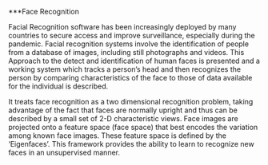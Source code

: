 ***Face Recognition

Facial Recognition software has been increasingly deployed by many countries to secure access and improve surveillance, especially during the pandemic. Facial recognition systems involve the identification of people from a database of images, including still photographs and videos. 
This Approach to the detect and identification of human faces is presented and a working system which tracks a person’s head and then recognizes the person by comparing characteristics of the face to those of data available for the individual is described.  

It treats face recognition as a two dimensional recognition problem, taking advantage of the fact that faces are normally upright and thus can be described by a small set of 2-D characteristic views. Face images are projected onto a feature space (face space) that best encodes the variation among known face images. These feature space is defined by the ‘Eigenfaces’. This framework provides the ability to learn to recognize new faces in an unsupervised manner.
 
 



